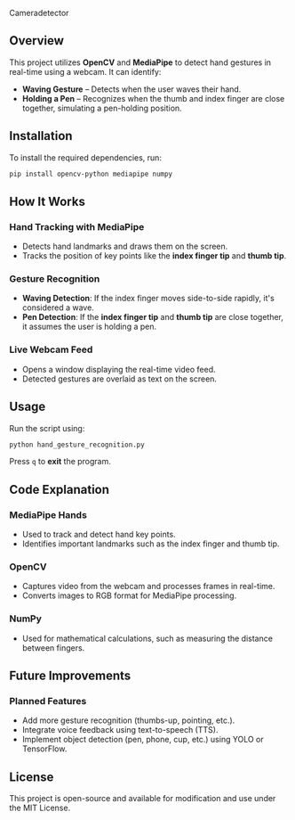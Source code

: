 
Cameradetector

## Overview
This project utilizes **OpenCV** and **MediaPipe** to detect hand gestures in real-time using a webcam. It can identify:

- **Waving Gesture** – Detects when the user waves their hand.
- **Holding a Pen** – Recognizes when the thumb and index finger are close together, simulating a pen-holding position.

## Installation
To install the required dependencies, run:

```sh
pip install opencv-python mediapipe numpy
```

## How It Works
### Hand Tracking with MediaPipe
- Detects hand landmarks and draws them on the screen.
- Tracks the position of key points like the **index finger tip** and **thumb tip**.

### Gesture Recognition
- **Waving Detection**: If the index finger moves side-to-side rapidly, it's considered a wave.
- **Pen Detection**: If the **index finger tip** and **thumb tip** are close together, it assumes the user is holding a pen.

### Live Webcam Feed
- Opens a window displaying the real-time video feed.
- Detected gestures are overlaid as text on the screen.

## Usage
Run the script using:

```sh
python hand_gesture_recognition.py
```

Press `q` to **exit** the program.

## Code Explanation
### MediaPipe Hands
- Used to track and detect hand key points.
- Identifies important landmarks such as the index finger and thumb tip.

### OpenCV
- Captures video from the webcam and processes frames in real-time.
- Converts images to RGB format for MediaPipe processing.

### NumPy
- Used for mathematical calculations, such as measuring the distance between fingers.

## Future Improvements
### Planned Features
- Add more gesture recognition (thumbs-up, pointing, etc.).
- Integrate voice feedback using text-to-speech (TTS).
- Implement object detection (pen, phone, cup, etc.) using YOLO or TensorFlow.

## License
This project is open-source and available for modification and use under the MIT License.

